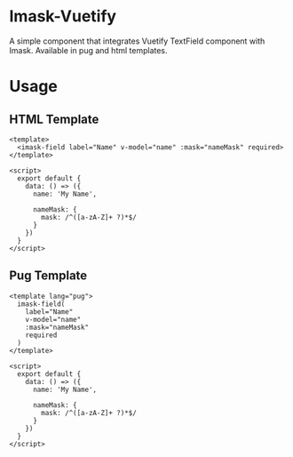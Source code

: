 # Imask-Vuetify

A simple component that integrates Vuetify TextField component with Imask.
Available in pug and html templates.

# Usage

## HTML Template

```vue
<template>
  <imask-field label="Name" v-model="name" :mask="nameMask" required>
</template>

<script>
  export default {
    data: () => ({
      name: 'My Name',

      nameMask: {
        mask: /^([a-zA-Z]+ ?)*$/
      }
    })
  }
</script>
```

## Pug Template
```vue
<template lang="pug">
  imask-field(
    label="Name"
    v-model="name"
    :mask="nameMask"
    required
  )
</template>

<script>
  export default {
    data: () => ({
      name: 'My Name',

      nameMask: {
        mask: /^([a-zA-Z]+ ?)*$/
      }
    })
  }
</script>
```
